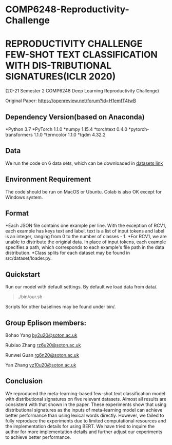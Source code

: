 # COMP6248-Reproductivity-Challenge

# REPRODUCTIVITY CHALLENGE FEW-SHOT TEXT CLASSIFICATION WITH DIS-TRIBUTIONAL SIGNATURES(ICLR 2020)

(20-21 Semester 2 COMP6248 Deep Learning Reproductivity Challenge)

Original Paper: https://openreview.net/forum?id=H1emfT4twB

## Dependency Version(based on Anaconda)

*Python 3.7
*PyTorch 1.1.0
*numpy 1.15.4
*torchtext 0.4.0
*pytorch-transformers 1.1.0
*termcolor 1.1.0
*tqdm 4.32.2

## Data

We run the code on 6 data sets, which can be downloaded in [datasets link](https://people.csail.mit.edu/yujia/files/distributional-signatures/data.zip)


## Environment Requirement 
The code should be run on MacOS or Ubuntu. Colab is also OK except for Windows system.


## Format
*Each JSON file contains one example per line. With the exception of RCV1, each example has keys text and label. text is a list of input tokens and label is an integer, ranging from 0 to the number of classes - 1.
*For RCV1, we are unable to distribute the original data. In place of input tokens, each example specifies a path, which corresponds to each example's file path in the data distribution.
*Class splits for each dataset may be found in src/dataset/loader.py.

## Quickstart
Run our model with default settings. By default we load data from data/.

> ./bin/our.sh

Scripts for other baselines may be found under bin/.





## Group Eplison members:

Bohao Yang by2u20@soton.ac.uk 

Ruixiao Zhang rz6u20@soton.ac.uk

Runwei Guan rg6n20@soton.ac.uk

Yan Zhang yz10u20@soton.ac.uk



## Conclusion

We reproduced the meta-learning-based few-shot text classification model with distributional
signatures on five relevant datasets. Almost all results are consistent with that shown in the paper.
These experiments show that using distributional signatures as the inputs of meta-learning model can
achieve better performance than using lexical words directly. However, we failed to fully reproduce
the experiments due to limited computational resources and the implementation details for using
BERT. We have tried to inquire the author for more implementation details and further adjust our
experiments to achieve better performance.
